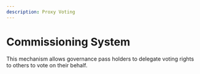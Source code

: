 ```yaml
---
description: Proxy Voting
---
```


# Commissioning System

This mechanism allows governance pass holders to delegate voting rights to others to vote on their behalf.
